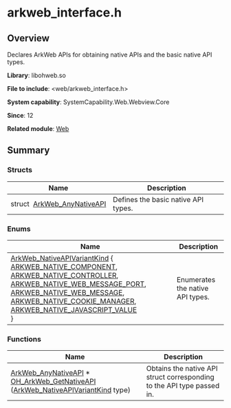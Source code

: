 # arkweb_interface.h


## Overview

Declares ArkWeb APIs for obtaining native APIs and the basic native API types.

**Library**: libohweb.so

**File to include**: <web/arkweb_interface.h>

**System capability**: SystemCapability.Web.Webview.Core

**Since**: 12

**Related module**: [Web](_web.md)


## Summary


### Structs

| Name| Description| 
| -------- | -------- |
| struct&nbsp;&nbsp;[ArkWeb_AnyNativeAPI](_ark_web___any_native_a_p_i.md) | Defines the basic native API types. | 


### Enums

| Name| Description| 
| -------- | -------- |
| [ArkWeb_NativeAPIVariantKind](_web.md#arkweb_nativeapivariantkind) {<br>[ARKWEB_NATIVE_COMPONENT](_web.md), [ARKWEB_NATIVE_CONTROLLER](_web.md), [ARKWEB_NATIVE_WEB_MESSAGE_PORT](_web.md), [ARKWEB_NATIVE_WEB_MESSAGE](_web.md),<br>[ARKWEB_NATIVE_COOKIE_MANAGER](_web.md), [ARKWEB_NATIVE_JAVASCRIPT_VALUE](_web.md)<br>} | Enumerates the native API types. | 


### Functions

| Name| Description| 
| -------- | -------- |
| [ArkWeb_AnyNativeAPI](_ark_web___any_native_a_p_i.md) \* [OH_ArkWeb_GetNativeAPI](_web.md#oh_arkweb_getnativeapi) ([ArkWeb_NativeAPIVariantKind](_web.md#arkweb_nativeapivariantkind) type) | Obtains the native API struct corresponding to the API type passed in. | 
